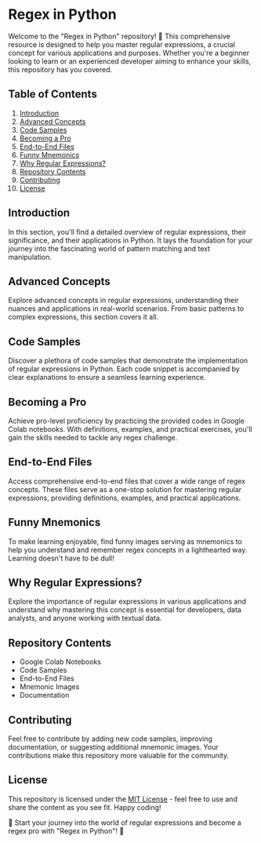 # Regex in Python

Welcome to the "Regex in Python" repository! 🚀 This comprehensive resource is designed to help you master regular expressions, a crucial concept for various applications and purposes. Whether you're a beginner looking to learn or an experienced developer aiming to enhance your skills, this repository has you covered.

## Table of Contents

1. [Introduction](#introduction)
2. [Advanced Concepts](#advanced-concepts)
3. [Code Samples](#code-samples)
4. [Becoming a Pro](#becoming-a-pro)
5. [End-to-End Files](#end-to-end-files)
6. [Funny Mnemonics](#funny-mnemonics)
7. [Why Regular Expressions?](#why-regular-expressions)
8. [Repository Contents](#repository-contents)
9. [Contributing](#contributing)
10. [License](#license)

## Introduction

In this section, you'll find a detailed overview of regular expressions, their significance, and their applications in Python. It lays the foundation for your journey into the fascinating world of pattern matching and text manipulation.

## Advanced Concepts

Explore advanced concepts in regular expressions, understanding their nuances and applications in real-world scenarios. From basic patterns to complex expressions, this section covers it all.

## Code Samples

Discover a plethora of code samples that demonstrate the implementation of regular expressions in Python. Each code snippet is accompanied by clear explanations to ensure a seamless learning experience.

## Becoming a Pro

Achieve pro-level proficiency by practicing the provided codes in Google Colab notebooks. With definitions, examples, and practical exercises, you'll gain the skills needed to tackle any regex challenge.

## End-to-End Files

Access comprehensive end-to-end files that cover a wide range of regex concepts. These files serve as a one-stop solution for mastering regular expressions, providing definitions, examples, and practical applications.

## Funny Mnemonics

To make learning enjoyable, find funny images serving as mnemonics to help you understand and remember regex concepts in a lighthearted way. Learning doesn't have to be dull!

## Why Regular Expressions?

Explore the importance of regular expressions in various applications and understand why mastering this concept is essential for developers, data analysts, and anyone working with textual data.

## Repository Contents

- Google Colab Notebooks
- Code Samples
- End-to-End Files
- Mnemonic Images
- Documentation

## Contributing

Feel free to contribute by adding new code samples, improving documentation, or suggesting additional mnemonic images. Your contributions make this repository more valuable for the community.

## License

This repository is licensed under the [MIT License](LICENSE) - feel free to use and share the content as you see fit. Happy coding!

🚀 Start your journey into the world of regular expressions and become a regex pro with "Regex in Python"! 🎉
